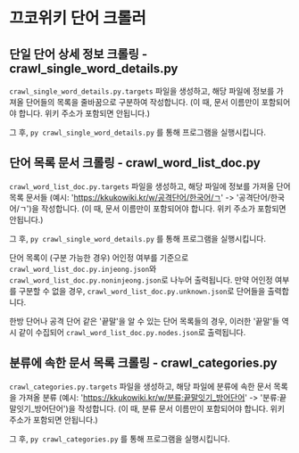 # 끄코위키 단어 크롤러

## 단일 단어 상세 정보 크롤링 - crawl_single_word_details.py

`crawl_single_word_details.py.targets` 파일을 생성하고, 해당 파일에 정보를 가져올 단어들의 목록을 줄바꿈으로 구분하여 작성합니다.
(이 때, 문서 이름만이 포함되어야 합니다. 위키 주소가 포함되면 안됩니다.)

그 후, `py crawl_single_word_details.py` 를 통해 프로그램을 실행시킵니다.

## 단어 목록 문서 크롤링 - crawl_word_list_doc.py

`crawl_word_list_doc.py.targets` 파일을 생성하고, 해당 파일에 정보를 가져올 단어 목록 문서들 (예시: 'https://kkukowiki.kr/w/공격단어/한국어/ㄱ' -> '공격단어/한국어/ㄱ')을 작성합니다.
(이 때, 문서 이름만이 포함되어야 합니다. 위키 주소가 포함되면 안됩니다.)

그 후, `py crawl_single_word_details.py` 를 통해 프로그램을 실행시킵니다.

단어 목록이 (구분 가능한 경우) 어인정 여부를 기준으로 `crawl_word_list_doc.py.injeong.json`와 `crawl_word_list_doc.py.noninjeong.json`로 나누어 출력됩니다.
만약 어인정 여부를 구분할 수 없을 경우, `crawl_word_list_doc.py.unknown.json`로 단어들을 출력합니다.

한방 단어나 공격 단어 같은 '끝말'을 알 수 있는 단어 목록들의 경우, 이러한 '끝말'들 역시 같이 수집되어 `crawl_word_list_doc.py.nodes.json`로 출력됩니다.

## 분류에 속한 문서 목록 크롤링 - crawl_categories.py

`crawl_categories.py.targets` 파일을 생성하고, 해당 파일에 분류에 속한 문서 목록을 가져올 분류 (예시: 'https://kkukowiki.kr/w/분류:끝말잇기_방어단어' -> '분류:끝말잇기_방어단어')을 작성합니다.
(이 때, 분류 문서 이름만이 포함되어야 합니다. 위키 주소가 포함되면 안됩니다.)

그 후, `py crawl_categories.py` 를 통해 프로그램을 실행시킵니다.
